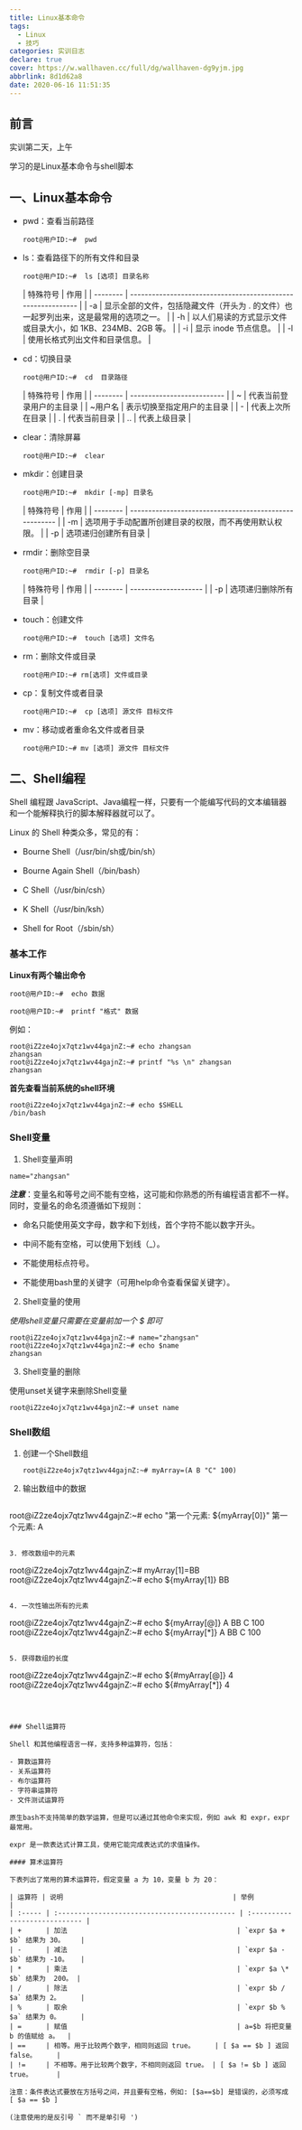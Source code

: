 ```yaml
---
title: Linux基本命令
tags:
  - Linux
  - 技巧
categories: 实训日志
declare: true
cover: https://w.wallhaven.cc/full/dg/wallhaven-dg9yjm.jpg
abbrlink: 8d1d62a8
date: 2020-06-16 11:51:35
---
```


## 前言

实训第二天，上午

学习的是Linux基本命令与shell脚本

<!-- more -->

## 一、Linux基本命令

* pwd：查看当前路径

  `root@用户ID:~#  pwd`
  
* ls：查看路径下的所有文件和目录

  `root@用户ID:~#  ls [选项] 目录名称`
  
  | 特殊符号 | 作用                                                         |
| -------- | ------------------------------------------------------------ |
  | -a       | 显示全部的文件，包括隐藏文件（开头为 . 的文件）也一起罗列出来，这是最常用的选项之一。 |
  | -h       | 以人们易读的方式显示文件或目录大小，如 1KB、234MB、2GB 等。  |
  | -i       | 显示 inode 节点信息。                                        |
  | -l       | 使用长格式列出文件和目录信息。                               |
  
* cd：切换目录

  `root@用户ID:~#  cd  目录路径`
  
  | 特殊符号 | 作用                       |
| -------- | -------------------------- |
  | ~        | 代表当前登录用户的主目录   |
  | ~用户名  | 表示切换至指定用户的主目录 |
  | -        | 代表上次所在目录           |
  | .        | 代表当前目录               |
  | ..       | 代表上级目录               |
  
* clear：清除屏幕

  `root@用户ID:~#  clear`
  
* mkdir：创建目录

  `root@用户ID:~#  mkdir [-mp] 目录名`
  
  | 特殊符号 | 作用                                                   |
| -------- | ------------------------------------------------------ |
  | -m       | 选项用于手动配置所创建目录的权限，而不再使用默认权限。 |
  | -p       | 选项递归创建所有目录                                   |
  
* rmdir：删除空目录

  `root@用户ID:~#  rmdir [-p] 目录名`
  
  | 特殊符号 | 作用                 |
| -------- | -------------------- |
  | -p       | 选项递归删除所有目录 |
  
* touch：创建文件

  `root@用户ID:~#  touch [选项] 文件名`
  
* rm：删除文件或目录

  `root@用户ID:~# rm[选项] 文件或目录`
  
* cp：复制文件或者目录

  `root@用户ID:~#  cp [选项] 源文件 目标文件`
  
* mv：移动或者重命名文件或者目录

  `root@用户ID:~# mv [选项] 源文件 目标文件`
  
  

## 二、Shell编程

Shell 编程跟 JavaScript、Java编程一样，只要有一个能编写代码的文本编辑器和一个能解释执行的脚本解释器就可以了。

Linux 的 Shell 种类众多，常见的有：

* Bourne Shell（/usr/bin/sh或/bin/sh）

* Bourne Again Shell（/bin/bash）

* C Shell（/usr/bin/csh）

* K Shell（/usr/bin/ksh）
* Shell for Root（/sbin/sh）

### 基本工作

**Linux有两个输出命令**

`root@用户ID:~#  echo 数据`

`root@用户ID:~#  printf "格式" 数据`

例如：

```
root@iZ2ze4ojx7qtz1wv44gajnZ:~# echo zhangsan
zhangsan
root@iZ2ze4ojx7qtz1wv44gajnZ:~# printf "%s \n" zhangsan
zhangsan 
```

**首先查看当前系统的shell环境**

```
root@iZ2ze4ojx7qtz1wv44gajnZ:~# echo $SHELL
/bin/bash
```

### Shell变量

1. Shell变量声明

```
name="zhangsan"
```

***注意***：变量名和等号之间不能有空格，这可能和你熟悉的所有编程语言都不一样。同时，变量名的命名须遵循如下规则：

* 命名只能使用英文字母，数字和下划线，首个字符不能以数字开头。

* 中间不能有空格，可以使用下划线（_）。

* 不能使用标点符号。

* 不能使用bash里的关键字（可用help命令查看保留关键字）。

2. Shell变量的使用

*使用shell变量只需要在变量前加一个 $ 即可*

```
root@iZ2ze4ojx7qtz1wv44gajnZ:~# name="zhangsan"
root@iZ2ze4ojx7qtz1wv44gajnZ:~# echo $name
zhangsan
```

3. Shell变量的删除

使用unset关键字来删除Shell变量

```
root@iZ2ze4ojx7qtz1wv44gajnZ:~# unset name
```

### Shell数组

1. 创建一个Shell数组

   ```
   root@iZ2ze4ojx7qtz1wv44gajnZ:~# myArray=(A B "C" 100)
   ```
   
2. 输出数组中的数据

   ```
root@iZ2ze4ojx7qtz1wv44gajnZ:~# echo "第一个元素: ${myArray[0]}"
   第一个元素: A
   ```

3. 修改数组中的元素

   ```
   root@iZ2ze4ojx7qtz1wv44gajnZ:~# myArray[1]=BB
   root@iZ2ze4ojx7qtz1wv44gajnZ:~# echo ${myArray[1]}
   BB
   ```

4. 一次性输出所有的元素

   ```
   root@iZ2ze4ojx7qtz1wv44gajnZ:~# echo ${myArray[@]}
   A BB C 100
   root@iZ2ze4ojx7qtz1wv44gajnZ:~# echo ${myArray[*]}
   A BB C 100
   ```

5. 获得数组的长度

   ```
   root@iZ2ze4ojx7qtz1wv44gajnZ:~# echo ${#myArray[@]}
   4
   root@iZ2ze4ojx7qtz1wv44gajnZ:~# echo ${#myArray[*]}
   4
   ```

   

### Shell运算符

Shell 和其他编程语言一样，支持多种运算符，包括：

- 算数运算符
- 关系运算符
- 布尔运算符
- 字符串运算符
- 文件测试运算符

原生bash不支持简单的数学运算，但是可以通过其他命令来实现，例如 awk 和 expr，expr 最常用。

expr 是一款表达式计算工具，使用它能完成表达式的求值操作。

#### 算术运算符

下表列出了常用的算术运算符，假定变量 a 为 10，变量 b 为 20：

| 运算符 | 说明                                          | 举例                          |
| :----- | :-------------------------------------------- | :---------------------------- |
| +      | 加法                                          | `expr $a + $b` 结果为 30。    |
| -      | 减法                                          | `expr $a - $b` 结果为 -10。   |
| *      | 乘法                                          | `expr $a \* $b` 结果为  200。 |
| /      | 除法                                          | `expr $b / $a` 结果为 2。     |
| %      | 取余                                          | `expr $b % $a` 结果为 0。     |
| =      | 赋值                                          | a=$b 将把变量 b 的值赋给 a。  |
| ==     | 相等。用于比较两个数字，相同则返回 true。     | [ $a == $b ] 返回 false。     |
| !=     | 不相等。用于比较两个数字，不相同则返回 true。 | [ $a != $b ] 返回 true。      |

注意：条件表达式要放在方括号之间，并且要有空格，例如: [$a==$b] 是错误的，必须写成 [ $a == $b ]

(注意使用的是反引号 ` 而不是单引号 ')